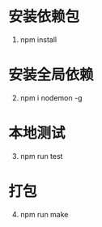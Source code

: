 # 安装依赖包

1. npm install

# 安装全局依赖

2. npm i nodemon -g

# 本地测试

3. npm run test

# 打包

4. npm run make